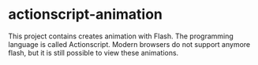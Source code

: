 # actionscript-animation
This project contains creates animation with Flash. The programming language is called Actionscript. Modern browsers do not support anymore flash, but it is still possible to view these animations.

